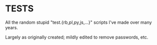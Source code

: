# TESTS

All the random stupid "test.{rb,pl,py,js,...}" scripts I've made over many years.

Largely as originally created; mildly edited to remove passwords, etc.
